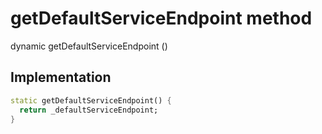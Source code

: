 


# getDefaultServiceEndpoint method








dynamic getDefaultServiceEndpoint
()








## Implementation

```dart
static getDefaultServiceEndpoint() {
  return _defaultServiceEndpoint;
}
```







